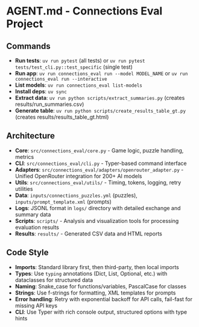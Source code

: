 # AGENT.md - Connections Eval Project

## Commands
- **Run tests**: `uv run pytest` (all tests) or `uv run pytest tests/test_cli.py::test_specific` (single test)  
- **Run app**: `uv run connections_eval run --model MODEL_NAME` or `uv run connections_eval run --interactive`
- **List models**: `uv run connections_eval list-models`
- **Install deps**: `uv sync`
- **Extract data**: `uv run python scripts/extract_summaries.py` (creates results/run_summaries.csv)
- **Generate table**: `uv run python scripts/create_results_table_gt.py` (creates results/results_table_gt.html)

## Architecture
- **Core**: `src/connections_eval/core.py` - Game logic, puzzle handling, metrics
- **CLI**: `src/connections_eval/cli.py` - Typer-based command interface
- **Adapters**: `src/connections_eval/adapters/openrouter_adapter.py` - Unified OpenRouter integration for 200+ AI models
- **Utils**: `src/connections_eval/utils/` - Timing, tokens, logging, retry utilities
- **Data**: `inputs/connections_puzzles.yml` (puzzles), `inputs/prompt_template.xml` (prompts)
- **Logs**: JSONL format in `logs/` directory with detailed exchange and summary data
- **Scripts**: `scripts/` - Analysis and visualization tools for processing evaluation results
- **Results**: `results/` - Generated CSV data and HTML reports

## Code Style
- **Imports**: Standard library first, then third-party, then local imports
- **Types**: Use `typing` annotations (Dict, List, Optional, etc.) with dataclasses for structured data
- **Naming**: Snake_case for functions/variables, PascalCase for classes
- **Strings**: Use f-strings for formatting, XML templates for prompts  
- **Error handling**: Retry with exponential backoff for API calls, fail-fast for missing API keys
- **CLI**: Use Typer with rich console output, structured options with type hints
